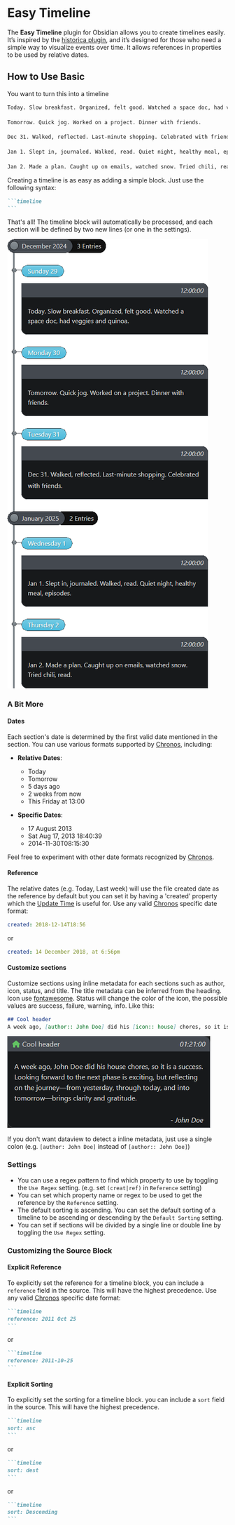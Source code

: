 # Easy Timeline

The **Easy Timeline** plugin for Obsidian allows you to create timelines easily. It’s inspired by the [historica plugin](https://github.com/nhannht/obsidian-historica), and it’s designed for those who need a simple way to visualize events over time. It allows references in properties to be used by relative dates.

## How to Use Basic

You want to turn this into a timeline

```md
Today. Slow breakfast. Organized, felt good. Watched a space doc, had veggies and quinoa.

Tomorrow. Quick jog. Worked on a project. Dinner with friends.

Dec 31. Walked, reflected. Last-minute shopping. Celebrated with friends.

Jan 1. Slept in, journaled. Walked, read. Quiet night, healthy meal, episodes.

Jan 2. Made a plan. Caught up on emails, watched snow. Tried chili, read.
```

Creating a timeline is as easy as adding a simple block. Just use the following syntax:

````md
```timeline
```
````

That's all! The timeline block will automatically be processed, and each section will be defined by two new lines (or one in the settings).

![basic](images/basic.png)

### A Bit More

#### Dates

Each section's date is determined by the first valid date mentioned in the section. You can use various formats supported by [Chronos](https://github.com/wanasit/chrono), including:

- **Relative Dates**:
  - Today
  - Tomorrow
  - 5 days ago
  - 2 weeks from now
  - This Friday at 13:00

- **Specific Dates**:
  - 17 August 2013
  - Sat Aug 17, 2013 18:40:39
  - 2014-11-30T08:15:30

Feel free to experiment with other date formats recognized by [Chronos](https://github.com/wanasit/chrono).

#### Reference

The relative dates (e.g. Today, Last week) will use the file created date as the reference by default but you can set it by having a 'created' property which the [Update Time](https://github.com/dsebastien/obsidian-update-time) is useful for. Use any valid [Chronos](https://github.com/wanasit/chrono) specific date format:

```yaml
created: 2018-12-14T18:56
```

or

```yaml
created: 14 December 2018, at 6:56pm
```

#### Customize sections

Customize sections using inline metadata for each sections such as author, icon, status, and title. The title metadata can be inferred from the heading. Icon use [fontawesome](https://fontawesome.com/v6/search?o=r&m=free). Status will change the color of the icon, the possible values are success, failure, warning, info. Like this:

```md
## Cool header
A week ago, [author:: John Doe] did his [icon:: house] chores, so it is a [status:: success]. Looking forward to the next phase is exciting, but reflecting on the journey—from yesterday, through today, and into tomorrow—brings clarity and gratitude. 
```

![customized section](images/customized-section.png)

If you don't want dataview to detect a inline metadata, just use a single colon (e.g. `[author: John Doe]` instead of `[author:: John Doe]`)

### Settings

- You can use a regex pattern to find which property to use by toggling the `Use Regex` setting. (e.g. set `(creat|ref)` in `Reference` setting)
- You can set which property name or regex to be used to get the reference by the `Reference` setting.
- The default sorting is ascending. You can set the default sorting of a timeline to be ascending or descending by the `Default Sorting` setting.
- You can set if sections will be divided by a single line or double line by toggling the `Use Regex` setting.

### Customizing the Source Block

#### Explicit Reference

To explicitly set the reference for a timeline block, you can include a `reference` field in the source. This will have the highest precedence. Use any valid [Chronos](https://github.com/wanasit/chrono) specific date format:

````md
```timeline
reference: 2011 Oct 25
```
````

or

````md
```timeline
reference: 2011-10-25
```
````

#### Explicit Sorting

To explicitly set the sorting for a timeline block. you can include a `sort` field in the source. This will have the highest precedence.

````md
```timeline
sort: asc
```
````

or

````md
```timeline
sort: dest
```
````

or

````md
```timeline
sort: Descending
```
````
